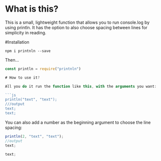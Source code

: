 # What is this?

This is a small, lightweight function that allows you to run console.log by using println.
It has the option to also choose spacing between lines for simplicity in reading.

#Installation

`npm i printnln --save`

Then...

````js
const println = require("printnln")

# How to use it?

All you do it run the function like this, with the arguments you want:

```js
println("text", "text");
///output
text;
text;
````

You can also add a number as the beginning argument to choose the line spacing:

```js
println(2, "text", "text");
//output
text;

text;
```
